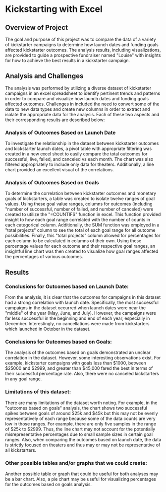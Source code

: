 # Kickstarting with Excel

## Overview of Project

The goal and purpose of this project was to compare the data of a variety of kickstarter campaigns to determine how launch dates and funding goals affected kickstarter outcomes.  The analysis results, including visualizations, are provided to guide a prospective fundraiser named "Louise" with insights for how to achieve the best results in a kickstarter campaign.


## Analysis and Challenges
	
The analysis was performed by utilizing a diverse dataset of kickstarter campaigns in an excel spreadsheet to identify pertinent trends and patterns in order to compare and visualize how launch dates and funding goals affected outcomes.  Challenges in included the need to convert some of the data to new data types and create new columns in order to extract and isolate the appropriate data for the analysis.  Each of these two aspects and their corresponding results are described below:

### Analysis of Outcomes Based on Launch Date

To investigate the relationship in the dataset between kickstarter outcomes and kickstarter launch dates, a pivot table with appropriate filtering was created in a new excel sheet to easily compare the total outcomes for successful, live, failed, and canceled vs each month.  The chart was also filtered appropriately to include only data for theaters.  Additionally, a line chart provided an excellent visual of the correlations.


### Analysis of Outcomes Based on Goals

To determine the correlation between kickstarter outcomes and monetary goals of kickstarters, a table was created to isolate twelve ranges of goal values.  Using these goal value ranges, columns for outcomes (including "number of successful, number of failed, and number of canceled) were created to utilize the "=COUNTIFS" function in excel.  This function provided insight to how each goal range correlated with the number of counts in each categorical column.  Additionally, the SUM function was employed in a "total projects" column to see the total of each goal range for all outcome possibilities.  Finally, this "total projects" column allowed for percentages for each column to be calculated in columns of their own.  Using these percentage values for each outcome and their respective goal ranges, an insightful line chart was then created to visualize how goal ranges affected the percentages of various outcomes.


## Results

### Conclusions for Outcomes based on Launch Date:

From the analysis, it is clear that the outcomes for campaigns in this dataset had a strong correlation with launch date.  Specifically, the most successful campaigns in the dataset occurred when launch dates were near the "middle" of the year (May, June, and July).  However, the campaigns were far less successful in the beginning and end of each year, especially in December.  Interestingly, no cancellations were made from kickstarters which launched in October in the dataset.

### Conclusions for Outcomes based on Goals:

The analysis of the outcomes based on goals demonstrated an unclear correlation in the dataset.  However, some interesting observations exist.  For example, kickstarter campaigns with goals less than $1000, between $25000 and $2999, and greater than $45,000 fared the best in terms of their successful percentage rate.  Also, there were no canceled kickstarters in any goal range.

### Limitations of this dataset:

There are many limitations of the dataset worth noting.  For example, in the "outcomes based on goals" analysis, the chart shows two successful spikes between goals of around $25k and $45k but this may not be evenly representatively of each range because some of the data counts are very low in those ranges.  For example, there are only five samples in the range of $25k to $2999.  Thus, the line chart may not account for the potentially misrepresentative percentages due to small sample sizes in certain goal ranges.  Also, when comparing the outcomes based on launch date, the data is strictly focused on theaters and thus may or may not be representative of all kickstarters.

### Other possible tables and/or graphs that we could create:
Another possible table or graph that could be useful for both analyses may be a bar chart.   Also, a pie chart may be useful for visualizing percentages for the outcomes based on goals analysis.
